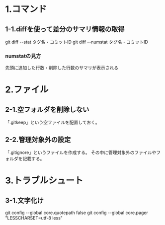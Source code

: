 # 1.コマンド

## 1-1.diffを使って差分のサマリ情報の取得
git diff --stat タグ名・コミットID
git diff --numstat タグ名・コミットID

### numstatの見方
先頭に追加した行数・削除した行数のサマリが表示される

# 2.ファイル

## 2-1.空フォルダを削除しない

「.gitkeep」という空ファイルを配置しておく。

## 2-2.管理対象外の設定

「.gitignore」というファイルを作成する。
その中に管理対象外のファイルやフォルダを記載する。

# 3.トラブルシュート

## 3-1.文字化け

git config --global core.quotepath false
git config --global core.pager "LESSCHARSET=utf-8 less"
